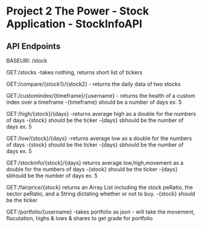 # Project 2 The Power - Stock Application - StockInfoAPI

## API Endpoints
BASEURI: /stock

GET:/stocks
	-takes nothing, returns short list of tickers

GET:/compare/{stock1}/{stock2}
	- returns the daily data of two stocks

GET:/customindex/{timeframe}/{username}
	- returns the health of a custom index over a timeframe
		-{timeframe} should be a number of days ex. 5

GET:/high/{stock}/{days}
	-returns average high as a double for the numbers of days
	-{stock} should be the ticker
	-{days} sbhould be the number of days ex. 5

GET:/low/{stock}/{days}
	-returns average low as a double for the numbers of days
	-{stock} should be the ticker
	-{days} sbhould be the number of days ex. 5


GET:/stockinfo/{stock}/{days}
	returns average low,high,movement as a double for the numbers of days
	-{stock} should be the ticker
	-{days} sbhould be the number of days ex. 5
	
GET:/fairprice/{stock}
	returns an Array List including the stock peRatio, the sector peRatio, and a String 			dictating whether or not to buy.
	-{stock} should be the ticker

GET:/portfolio/{username}
	-takes portfolio as json
	- will take the movement, flucutation, highs & lows & shares to get grade for portfolio

